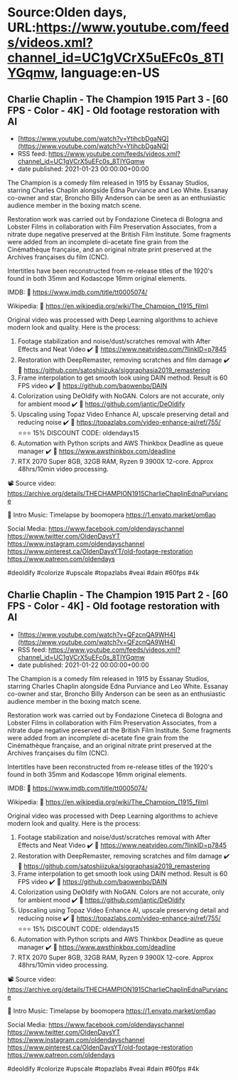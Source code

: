 # Source:Olden days, URL:https://www.youtube.com/feeds/videos.xml?channel_id=UC1gVCrX5uEFc0s_8TIYGqmw, language:en-US

## Charlie Chaplin - The Champion 1915 Part 3 - [60 FPS - Color - 4K] - Old footage restoration with AI
 - [https://www.youtube.com/watch?v=YtihcbDgaNQ](https://www.youtube.com/watch?v=YtihcbDgaNQ)
 - RSS feed: https://www.youtube.com/feeds/videos.xml?channel_id=UC1gVCrX5uEFc0s_8TIYGqmw
 - date published: 2021-01-23 00:00:00+00:00

The Champion is a comedy film released in 1915 by Essanay Studios, starring Charles Chaplin alongside Edna Purviance and Leo White. Essanay co-owner and star, Broncho Billy Anderson can be seen as an enthusiastic audience member in the boxing match scene.

Restoration work was carried out by Fondazione Cineteca di Bologna and Lobster Films in collaboration with Film Preservation Associates, from a nitrate dupe negative preserved at the British Film Institute. Some fragments were added from an incomplete di-acetate fine grain from the Cinémathèque française, and an original nitrate print preserved at the Archives françaises du film (CNC).

Intertitles have been reconstructed from re-release titles of the 1920's found in both 35mm and Kodascope 16mm original elements.

IMDB:
🔗 https://www.imdb.com/title/tt0005074/

Wikipedia:
🔗 https://en.wikipedia.org/wiki/The_Champion_(1915_film)

Original video was processed with Deep Learning algorithms to achieve modern look and quality. Here is the process:

1. Footage stabilization and noise/dust/scratches removal with After Effects and Neat Video ✔️
🔗 https://www.neatvideo.com/?linkID=p7845
2. Restoration with DeepRemaster, removing scratches and film damage ✔️
🔗 https://github.com/satoshiiizuka/siggraphasia2019_remastering
3. Frame interpolation to get smooth look using DAIN method. Result is 60 FPS video ✔️
🔗 https://github.com/baowenbo/DAIN
4. Colorization using DeOldify with NoGAN. Colors are not accurate, only for ambient mood ✔️
🔗 https://github.com/jantic/DeOldify
5. Upscaling using Topaz Video Enhance AI, upscale preserving detail and reducing noise ✔️
🔗 https://topazlabs.com/video-enhance-ai/ref/755/
⭐⭐⭐ 15% DISCOUNT CODE: oldendays15
6. Automation with Python scripts and AWS Thinkbox Deadline as queue manager ✔️
🔗 https://www.awsthinkbox.com/deadline
7. RTX 2070 Super 8GB, 32GB RAM, Ryzen 9 3900X 12-core. Approx 48hrs/10min video processing.

📽️ Source video:
https://archive.org/details/THECHAMPION1915CharlieChaplinEdnaPurviance

🎵 Intro Music:
Timelapse by boomopera
https://1.envato.market/om6ao

Social Media:
https://www.facebook.com/oldendayschannel
https://www.twitter.com/OldenDaysYT
https://www.instagram.com/oldendayschannel
https://www.pinterest.ca/OldenDaysYT/old-footage-restoration
https://www.patreon.com/oldendays

#deoldify #colorize #upscale #topazlabs #veai #dain #60fps #4k

## Charlie Chaplin - The Champion 1915 Part 2 - [60 FPS - Color - 4K] - Old footage restoration with AI
 - [https://www.youtube.com/watch?v=QFzcnQA9WH4](https://www.youtube.com/watch?v=QFzcnQA9WH4)
 - RSS feed: https://www.youtube.com/feeds/videos.xml?channel_id=UC1gVCrX5uEFc0s_8TIYGqmw
 - date published: 2021-01-22 00:00:00+00:00

The Champion is a comedy film released in 1915 by Essanay Studios, starring Charles Chaplin alongside Edna Purviance and Leo White. Essanay co-owner and star, Broncho Billy Anderson can be seen as an enthusiastic audience member in the boxing match scene.

Restoration work was carried out by Fondazione Cineteca di Bologna and Lobster Films in collaboration with Film Preservation Associates, from a nitrate dupe negative preserved at the British Film Institute. Some fragments were added from an incomplete di-acetate fine grain from the Cinémathèque française, and an original nitrate print preserved at the Archives françaises du film (CNC).

Intertitles have been reconstructed from re-release titles of the 1920's found in both 35mm and Kodascope 16mm original elements.

IMDB:
🔗 https://www.imdb.com/title/tt0005074/

Wikipedia:
🔗 https://en.wikipedia.org/wiki/The_Champion_(1915_film)

Original video was processed with Deep Learning algorithms to achieve modern look and quality. Here is the process:

1. Footage stabilization and noise/dust/scratches removal with After Effects and Neat Video ✔️
🔗 https://www.neatvideo.com/?linkID=p7845
2. Restoration with DeepRemaster, removing scratches and film damage ✔️
🔗 https://github.com/satoshiiizuka/siggraphasia2019_remastering
3. Frame interpolation to get smooth look using DAIN method. Result is 60 FPS video ✔️
🔗 https://github.com/baowenbo/DAIN
4. Colorization using DeOldify with NoGAN. Colors are not accurate, only for ambient mood ✔️
🔗 https://github.com/jantic/DeOldify
5. Upscaling using Topaz Video Enhance AI, upscale preserving detail and reducing noise ✔️
🔗 https://topazlabs.com/video-enhance-ai/ref/755/
⭐⭐⭐ 15% DISCOUNT CODE: oldendays15
6. Automation with Python scripts and AWS Thinkbox Deadline as queue manager ✔️
🔗 https://www.awsthinkbox.com/deadline
7. RTX 2070 Super 8GB, 32GB RAM, Ryzen 9 3900X 12-core. Approx 48hrs/10min video processing.

📽️ Source video:
https://archive.org/details/THECHAMPION1915CharlieChaplinEdnaPurviance

🎵 Intro Music:
Timelapse by boomopera
https://1.envato.market/om6ao

Social Media:
https://www.facebook.com/oldendayschannel
https://www.twitter.com/OldenDaysYT
https://www.instagram.com/oldendayschannel
https://www.pinterest.ca/OldenDaysYT/old-footage-restoration
https://www.patreon.com/oldendays

#deoldify #colorize #upscale #topazlabs #veai #dain #60fps #4k

